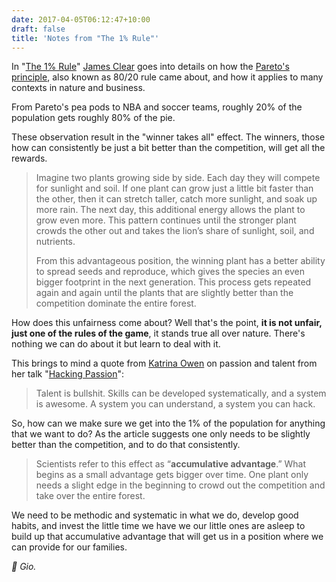 ```yaml
---
date: 2017-04-05T06:12:47+10:00
draft: false
title: 'Notes from "The 1% Rule"'
---
```


In "[The 1% Rule](http://jamesclear.com/the-1-percent-rule?utm_source=Swift_Developments&utm_medium=email&utm_campaign=Swift_Developments_Issue_82)" [James Clear](https://twitter.com/james_clear) goes into details on how the [Pareto's principle](https://en.wikipedia.org/wiki/Pareto_principle), also known as 80/20 rule came about, and how it applies to many contexts in nature and business.

From Pareto's pea pods to NBA and soccer teams, roughly 20% of the population gets roughly 80% of the pie.

These observation result in the "winner takes all" effect. The winners, those how can consistently be just a bit better than the competition, will get all the rewards.

> Imagine two plants growing side by side. Each day they will compete for sunlight and soil. If one plant can grow just a little bit faster than the other, then it can stretch taller, catch more sunlight, and soak up more rain. The next day, this additional energy allows the plant to grow even more. This pattern continues until the stronger plant crowds the other out and takes the lion’s share of sunlight, soil, and nutrients.
>
> From this advantageous position, the winning plant has a better ability to spread seeds and reproduce, which gives the species an even bigger footprint in the next generation. This process gets repeated again and again until the plants that are slightly better than the competition dominate the entire forest.

How does this unfairness come about? Well that's the point, **it is not unfair, just one of the rules of the game**, it stands true all over nature. There's nothing we can do about it but learn to deal with it.

This brings to mind a quote from [Katrina Owen](https://twitter.com/kytrinyx) on passion and talent from her talk "[Hacking Passion](https://www.youtube.com/watch?v=rHLTltK1kss)":

> Talent is bullshit. Skills can be developed systematically, and a system is awesome. A system you can understand, a system you can hack.

So, how can we make sure we get into the 1% of the population for anything that we want to do? As the article suggests one only needs to be slightly better than the competition, and to do that consistently.

> Scientists refer to this effect as “**accumulative advantage**.” What begins as a small advantage gets bigger over time. One plant only needs a slight edge in the beginning to crowd out the competition and take over the entire forest.

We need to be methodic and systematic in what we do, develop good habits, and invest the little time we have we our little ones are asleep to build up that accumulative advantage that will get us in a position where we can provide for our families.

_👋 Gio._
